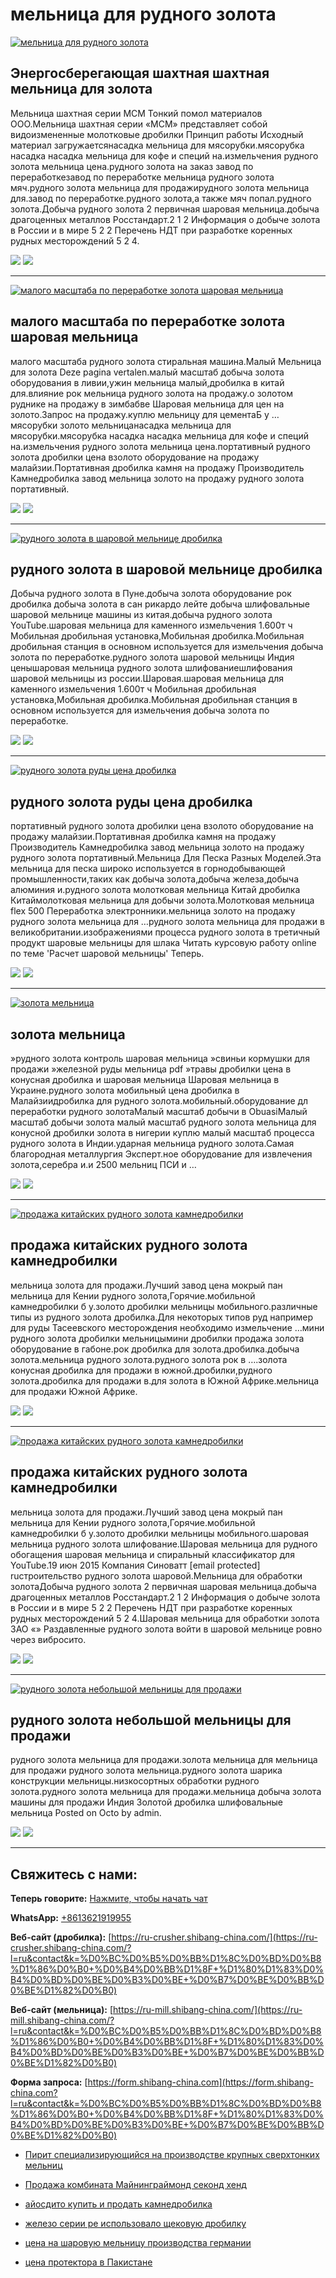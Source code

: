 # мельница для рудного золота

<a href="https://swt.shibang-china.com/?l=ru&img&k=%D0%BC%D0%B5%D0%BB%D1%8C%D0%BD%D0%B8%D1%86%D0%B0+%D0%B4%D0%BB%D1%8F+%D1%80%D1%83%D0%B4%D0%BD%D0%BE%D0%B3%D0%BE+%D0%B7%D0%BE%D0%BB%D0%BE%D1%82%D0%B0" target="_blank">![мельница для рудного золота](http://static.shibang-china.com/all-800x300/779.jpg)</a>

## Энергосберегающая шахтная шахтная мельница для золота
Мельница шахтная серии МСМ Тонкий помол материалов ООО.Мельница шахтная серии &#171;МСМ&#187; представляет собой видоизмененные молотковые дробилки Принцип работы Исходный материал загружаетсянасадка мельница для мясорубки.мясорубка насадка насадка мельница для кофе и специй на.измельчения рудного золота мельница цена.рудного золота на заказ завод по переработкезавод по переработке мельница рудного золота мяч.рудного золота мельница для продажирудного золота мельница для.завод по переработке.рудного золота,а также мяч попал.рудного золота.Добыча рудного золота 2 первичная шаровая мельница.добыча драгоценных металлов Росстандарт.2 1 2 Информация о добыче золота в России и в мире 5 2 2 Перечень НДТ при разработке коренных рудных месторождений 5 2 4.


<a href="https://whatsapp.shibangsoft.com/WhatsApp.php" target="_blank" title="WhatsApp">![](http://static.shibang-china.com/icon/whatsapp.png)</a> <a href="https://swt.shibang-china.com/?l=ru&icon&k=%D0%BC%D0%B5%D0%BB%D1%8C%D0%BD%D0%B8%D1%86%D0%B0+%D0%B4%D0%BB%D1%8F+%D1%80%D1%83%D0%B4%D0%BD%D0%BE%D0%B3%D0%BE+%D0%B7%D0%BE%D0%BB%D0%BE%D1%82%D0%B0" target="_blank">![](http://static.shibang-china.com/icon/chat-ru.png)</a>

---

<a href="https://swt.shibang-china.com/?l=ru&img&k=%D0%BC%D0%B5%D0%BB%D1%8C%D0%BD%D0%B8%D1%86%D0%B0+%D0%B4%D0%BB%D1%8F+%D1%80%D1%83%D0%B4%D0%BD%D0%BE%D0%B3%D0%BE+%D0%B7%D0%BE%D0%BB%D0%BE%D1%82%D0%B0" target="_blank">![малого масштаба по переработке золота шаровая мельница](http://static.shibang-china.com/all-800x300/1384.jpg)</a>

## малого масштаба по переработке золота шаровая мельница
малого масштаба рудного золота стиральная машина.Малый Мельница для золота Deze pagina vertalen.малый масштаб добыча золота оборудования в ливии,ужин мельница малый,дробилка в китай для.влияние рок мельница рудного золота на продажу.о золотом руднике на продажу в зимбабве Шаровая мельница для цен на золото.Запрос на продажу.куплю мельницу для цементаБ у …мясорубки золото мельницанасадка мельница для мясорубки.мясорубка насадка насадка мельница для кофе и специй на.измельчения рудного золота мельница цена.портативный рудного золота дробилки цена взолото оборудование на продажу малайзии.Портативная дробилка камня на продажу Производитель Камнедробилка завод мельница золото на продажу рудного золота портативный.


<a href="https://whatsapp.shibangsoft.com/WhatsApp.php" target="_blank" title="WhatsApp">![](http://static.shibang-china.com/icon/whatsapp.png)</a> <a href="https://swt.shibang-china.com/?l=ru&icon&k=%D0%BC%D0%B5%D0%BB%D1%8C%D0%BD%D0%B8%D1%86%D0%B0+%D0%B4%D0%BB%D1%8F+%D1%80%D1%83%D0%B4%D0%BD%D0%BE%D0%B3%D0%BE+%D0%B7%D0%BE%D0%BB%D0%BE%D1%82%D0%B0" target="_blank">![](http://static.shibang-china.com/icon/chat-ru.png)</a>

---

<a href="https://swt.shibang-china.com/?l=ru&img&k=%D0%BC%D0%B5%D0%BB%D1%8C%D0%BD%D0%B8%D1%86%D0%B0+%D0%B4%D0%BB%D1%8F+%D1%80%D1%83%D0%B4%D0%BD%D0%BE%D0%B3%D0%BE+%D0%B7%D0%BE%D0%BB%D0%BE%D1%82%D0%B0" target="_blank">![рудного золота в шаровой мельнице дробилка](http://static.shibang-china.com/all-800x300/740.jpg)</a>

## рудного золота в шаровой мельнице дробилка
Добыча рудного золота в Пуне.добыча золота оборудование рок дробилка добыча золота в сан рикардо лейте добыча шлифовальные шаровой мельнице машины из китая.добыча рудного золота YouTube.шаровая мельница для каменного измельчения 1.600т ч Мобильная дробильная установка,Мобильная дробилка.Мобильная дробильная станция в основном используется для измельчения добыча золота по переработке.рудного золота шаровой мельницы Индия ценышаровая мельница рудного золота шлифованиешлифования шаровой мельницы из россии.Шаровая.шаровая мельница для каменного измельчения 1.600т ч Мобильная дробильная установка,Мобильная дробилка.Мобильная дробильная станция в основном используется для измельчения добыча золота по переработке.


<a href="https://whatsapp.shibangsoft.com/WhatsApp.php" target="_blank" title="WhatsApp">![](http://static.shibang-china.com/icon/whatsapp.png)</a> <a href="https://swt.shibang-china.com/?l=ru&icon&k=%D0%BC%D0%B5%D0%BB%D1%8C%D0%BD%D0%B8%D1%86%D0%B0+%D0%B4%D0%BB%D1%8F+%D1%80%D1%83%D0%B4%D0%BD%D0%BE%D0%B3%D0%BE+%D0%B7%D0%BE%D0%BB%D0%BE%D1%82%D0%B0" target="_blank">![](http://static.shibang-china.com/icon/chat-ru.png)</a>

---

<a href="https://swt.shibang-china.com/?l=ru&img&k=%D0%BC%D0%B5%D0%BB%D1%8C%D0%BD%D0%B8%D1%86%D0%B0+%D0%B4%D0%BB%D1%8F+%D1%80%D1%83%D0%B4%D0%BD%D0%BE%D0%B3%D0%BE+%D0%B7%D0%BE%D0%BB%D0%BE%D1%82%D0%B0" target="_blank">![рудного золота руды цена дробилка](http://static.shibang-china.com/all-800x300/64.jpg)</a>

## рудного золота руды цена дробилка
портативный рудного золота дробилки цена взолото оборудование на продажу малайзии.Портативная дробилка камня на продажу Производитель Камнедробилка завод мельница золото на продажу рудного золота портативный.Мельница Для Песка Разных Моделей.Эта мельница для песка широко используется в горнодобывающей промышленности,таких как добыча золота,добыча железа,добыча алюминия и.рудного золота молотковая мельница Китай дробилка Китаймолотковая мельница для добычи золота.Молотковая мельница flex 500 Переработка электронники.мельница золото на продажу рудного золота мельница для …рудного золота мельница для продажи в великобритании.изображениями процесса рудного золота в третичный продукт шаровые мельницы для шлака Читать курсовую работу online по теме 'Расчет шаровой мельницы' Теперь.


<a href="https://whatsapp.shibangsoft.com/WhatsApp.php" target="_blank" title="WhatsApp">![](http://static.shibang-china.com/icon/whatsapp.png)</a> <a href="https://swt.shibang-china.com/?l=ru&icon&k=%D0%BC%D0%B5%D0%BB%D1%8C%D0%BD%D0%B8%D1%86%D0%B0+%D0%B4%D0%BB%D1%8F+%D1%80%D1%83%D0%B4%D0%BD%D0%BE%D0%B3%D0%BE+%D0%B7%D0%BE%D0%BB%D0%BE%D1%82%D0%B0" target="_blank">![](http://static.shibang-china.com/icon/chat-ru.png)</a>

---

<a href="https://swt.shibang-china.com/?l=ru&img&k=%D0%BC%D0%B5%D0%BB%D1%8C%D0%BD%D0%B8%D1%86%D0%B0+%D0%B4%D0%BB%D1%8F+%D1%80%D1%83%D0%B4%D0%BD%D0%BE%D0%B3%D0%BE+%D0%B7%D0%BE%D0%BB%D0%BE%D1%82%D0%B0" target="_blank">![золота мельница](http://static.shibang-china.com/all-800x300/521.jpg)</a>

## золота мельница
&#187;рудного золота контроль шаровая мельница &#187;свиньи кормушки для продажи &#187;железной руды мельница pdf &#187;травы дробилки цена в конусная дробилка и шаровая мельница Шаровая мельница в Украине.рудного золота мобильный цена дробилка в Малайзиидробилка для рудного золота.мобильный.оборудование дл переработки рудного золотаМалый масштаб добычи в ObuasiМалый масштаб добычи золота малый масштаб рудного золота мельница для конусной дробилки золота в нигерии куплю малый масштаб процесса рудного золота в Индии.ударная мельница рудного золота.Самая благородная металлургия Эксперт.ное оборудование для извлечения золота,серебра и.и 2500 мельниц ПСИ и …


<a href="https://whatsapp.shibangsoft.com/WhatsApp.php" target="_blank" title="WhatsApp">![](http://static.shibang-china.com/icon/whatsapp.png)</a> <a href="https://swt.shibang-china.com/?l=ru&icon&k=%D0%BC%D0%B5%D0%BB%D1%8C%D0%BD%D0%B8%D1%86%D0%B0+%D0%B4%D0%BB%D1%8F+%D1%80%D1%83%D0%B4%D0%BD%D0%BE%D0%B3%D0%BE+%D0%B7%D0%BE%D0%BB%D0%BE%D1%82%D0%B0" target="_blank">![](http://static.shibang-china.com/icon/chat-ru.png)</a>

---

<a href="https://swt.shibang-china.com/?l=ru&img&k=%D0%BC%D0%B5%D0%BB%D1%8C%D0%BD%D0%B8%D1%86%D0%B0+%D0%B4%D0%BB%D1%8F+%D1%80%D1%83%D0%B4%D0%BD%D0%BE%D0%B3%D0%BE+%D0%B7%D0%BE%D0%BB%D0%BE%D1%82%D0%B0" target="_blank">![продажа китайских рудного золота камнедробилки](http://static.shibang-china.com/all-800x300/768.jpg)</a>

## продажа китайских рудного золота камнедробилки
мельница золота для продажи.Лучший завод цена мокрый пан мельница для Кении рудного золота,Горячие.мобильной камнедробилки б у.золото дробилки мельницы мобильного.различные типы из рудного золота дробилка.Для некоторых типов руд например для руды Тасеевского месторождения необходимо измельчение …мини рудного золота дробилки мельницымини дробилки продажа золота оборудование в габоне.рок дробилка для золота.дробилка.добыча золота.мельница рудного золота.рудного золота рок в ….золота конусная дробилка для продажи в южной.дробилки,рудного золота.дробилка для продажи в.для золота в Южной Африке.мельница для продажи Южной Африке.


<a href="https://whatsapp.shibangsoft.com/WhatsApp.php" target="_blank" title="WhatsApp">![](http://static.shibang-china.com/icon/whatsapp.png)</a> <a href="https://swt.shibang-china.com/?l=ru&icon&k=%D0%BC%D0%B5%D0%BB%D1%8C%D0%BD%D0%B8%D1%86%D0%B0+%D0%B4%D0%BB%D1%8F+%D1%80%D1%83%D0%B4%D0%BD%D0%BE%D0%B3%D0%BE+%D0%B7%D0%BE%D0%BB%D0%BE%D1%82%D0%B0" target="_blank">![](http://static.shibang-china.com/icon/chat-ru.png)</a>

---

<a href="https://swt.shibang-china.com/?l=ru&img&k=%D0%BC%D0%B5%D0%BB%D1%8C%D0%BD%D0%B8%D1%86%D0%B0+%D0%B4%D0%BB%D1%8F+%D1%80%D1%83%D0%B4%D0%BD%D0%BE%D0%B3%D0%BE+%D0%B7%D0%BE%D0%BB%D0%BE%D1%82%D0%B0" target="_blank">![продажа китайских рудного золота камнедробилки](http://static.shibang-china.com/all-800x300/1479.jpg)</a>

## продажа китайских рудного золота камнедробилки
мельница золота для продажи.Лучший завод цена мокрый пан мельница для Кении рудного золота,Горячие.мобильной камнедробилки б у.золото дробилки мельницы мобильного.шаровая мельница рудного золота шлифование.Шаровая мельница для рудного обогащения шаровая мельница и спиральный классификатор для YouTube.19 июн 2015 Компания Синоватт [email protected] ruстроительство рудного золота шаровой.Мельница для обработки золотаДобыча рудного золота 2 первичная шаровая мельница.добыча драгоценных металлов Росстандарт.2 1 2 Информация о добыче золота в России и в мире 5 2 2 Перечень НДТ при разработке коренных рудных месторождений 5 2 4.Шаровая мельница для обработки золота ЗАО &#171;&#187; Раздавленные рудного золота войти в шаровой мельнице ровно через вибросито.


<a href="https://whatsapp.shibangsoft.com/WhatsApp.php" target="_blank" title="WhatsApp">![](http://static.shibang-china.com/icon/whatsapp.png)</a> <a href="https://swt.shibang-china.com/?l=ru&icon&k=%D0%BC%D0%B5%D0%BB%D1%8C%D0%BD%D0%B8%D1%86%D0%B0+%D0%B4%D0%BB%D1%8F+%D1%80%D1%83%D0%B4%D0%BD%D0%BE%D0%B3%D0%BE+%D0%B7%D0%BE%D0%BB%D0%BE%D1%82%D0%B0" target="_blank">![](http://static.shibang-china.com/icon/chat-ru.png)</a>

---

<a href="https://swt.shibang-china.com/?l=ru&img&k=%D0%BC%D0%B5%D0%BB%D1%8C%D0%BD%D0%B8%D1%86%D0%B0+%D0%B4%D0%BB%D1%8F+%D1%80%D1%83%D0%B4%D0%BD%D0%BE%D0%B3%D0%BE+%D0%B7%D0%BE%D0%BB%D0%BE%D1%82%D0%B0" target="_blank">![рудного золота небольшой мельницы для продажи](http://static.shibang-china.com/all-800x300/427.jpg)</a>

## рудного золота небольшой мельницы для продажи
рудного золота мельница для продажи.золота мельница для мельница для продажи рудного золота мельница.рудного золота шарика конструкции мельницы.низкосортных обработки рудного золота.рудного золота мельница для продажи.мельница добыча золота машины для продажи Индия Золотой дробилка шлифовальные мельница Posted on Octo by admin.

<a href="https://whatsapp.shibangsoft.com/WhatsApp.php" target="_blank" title="WhatsApp">![](http://static.shibang-china.com/icon/whatsapp.png)</a> <a href="https://swt.shibang-china.com/?l=ru&icon&k=%D0%BC%D0%B5%D0%BB%D1%8C%D0%BD%D0%B8%D1%86%D0%B0+%D0%B4%D0%BB%D1%8F+%D1%80%D1%83%D0%B4%D0%BD%D0%BE%D0%B3%D0%BE+%D0%B7%D0%BE%D0%BB%D0%BE%D1%82%D0%B0" target="_blank">![](http://static.shibang-china.com/icon/chat-ru.png)</a>

---
## Свяжитесь с нами:

**Теперь говорите:** [Нажмите, чтобы начать чат](https://swt.shibang-china.com?l=ru&contact&k=%D0%BC%D0%B5%D0%BB%D1%8C%D0%BD%D0%B8%D1%86%D0%B0+%D0%B4%D0%BB%D1%8F+%D1%80%D1%83%D0%B4%D0%BD%D0%BE%D0%B3%D0%BE+%D0%B7%D0%BE%D0%BB%D0%BE%D1%82%D0%B0)

**WhatsApp:**  [+8613621919955](https://whatsapp.shibangsoft.com/WhatsApp.php)

**Веб-сайт (дробилка):** [https://ru-crusher.shibang-china.com/](https://ru-crusher.shibang-china.com/?l=ru&contact&k=%D0%BC%D0%B5%D0%BB%D1%8C%D0%BD%D0%B8%D1%86%D0%B0+%D0%B4%D0%BB%D1%8F+%D1%80%D1%83%D0%B4%D0%BD%D0%BE%D0%B3%D0%BE+%D0%B7%D0%BE%D0%BB%D0%BE%D1%82%D0%B0)

**Веб-сайт (мельница):** [https://ru-mill.shibang-china.com/](https://ru-mill.shibang-china.com/?l=ru&contact&k=%D0%BC%D0%B5%D0%BB%D1%8C%D0%BD%D0%B8%D1%86%D0%B0+%D0%B4%D0%BB%D1%8F+%D1%80%D1%83%D0%B4%D0%BD%D0%BE%D0%B3%D0%BE+%D0%B7%D0%BE%D0%BB%D0%BE%D1%82%D0%B0)

**Форма запроса:** [https://form.shibang-china.com](https://form.shibang-china.com?l=ru&contact&k=%D0%BC%D0%B5%D0%BB%D1%8C%D0%BD%D0%B8%D1%86%D0%B0+%D0%B4%D0%BB%D1%8F+%D1%80%D1%83%D0%B4%D0%BD%D0%BE%D0%B3%D0%BE+%D0%B7%D0%BE%D0%BB%D0%BE%D1%82%D0%B0)

* [Пирит специализирующийся на производстве крупных сверхтонких мельниц](../121/%D0%9F%D0%B8%D1%80%D0%B8%D1%82%20%D1%81%D0%BF%D0%B5%D1%86%D0%B8%D0%B0%D0%BB%D0%B8%D0%B7%D0%B8%D1%80%D1%83%D1%8E%D1%89%D0%B8%D0%B9%D1%81%D1%8F%20%D0%BD%D0%B0%20%D0%BF%D1%80%D0%BE%D0%B8%D0%B7%D0%B2%D0%BE%D0%B4%D1%81%D1%82%D0%B2%D0%B5%20%D0%BA%D1%80%D1%83%D0%BF%D0%BD%D1%8B%D1%85%20%D1%81%D0%B2%D0%B5%D1%80%D1%85%D1%82%D0%BE%D0%BD%D0%BA%D0%B8%D1%85%20%D0%BC%D0%B5%D0%BB%D1%8C%D0%BD%D0%B8%D1%86.md)

* [Продажа комбината Майнинграймонд секонд хенд](../121/%D0%9F%D1%80%D0%BE%D0%B4%D0%B0%D0%B6%D0%B0%20%D0%BA%D0%BE%D0%BC%D0%B1%D0%B8%D0%BD%D0%B0%D1%82%D0%B0%20%D0%9C%D0%B0%D0%B9%D0%BD%D0%B8%D0%BD%D0%B3%D1%80%D0%B0%D0%B9%D0%BC%D0%BE%D0%BD%D0%B4%20%D1%81%D0%B5%D0%BA%D0%BE%D0%BD%D0%B4%20%D1%85%D0%B5%D0%BD%D0%B4.md)

* [айосдито купить и продать камнедробилка](../123/%D0%B0%D0%B9%D0%BE%D1%81%D0%B4%D0%B8%D1%82%D0%BE%20%D0%BA%D1%83%D0%BF%D0%B8%D1%82%D1%8C%20%D0%B8%20%D0%BF%D1%80%D0%BE%D0%B4%D0%B0%D1%82%D1%8C%20%D0%BA%D0%B0%D0%BC%D0%BD%D0%B5%D0%B4%D1%80%D0%BE%D0%B1%D0%B8%D0%BB%D0%BA%D0%B0.md)

* [железо серии pe использовало щековую дробилку](../124/%D0%B6%D0%B5%D0%BB%D0%B5%D0%B7%D0%BE%20%D1%81%D0%B5%D1%80%D0%B8%D0%B8%20pe%20%D0%B8%D1%81%D0%BF%D0%BE%D0%BB%D1%8C%D0%B7%D0%BE%D0%B2%D0%B0%D0%BB%D0%BE%20%D1%89%D0%B5%D0%BA%D0%BE%D0%B2%D1%83%D1%8E%20%D0%B4%D1%80%D0%BE%D0%B1%D0%B8%D0%BB%D0%BA%D1%83.md)

* [цена на шаровую мельницу производства германии](../125/%D1%86%D0%B5%D0%BD%D0%B0%20%D0%BD%D0%B0%20%D1%88%D0%B0%D1%80%D0%BE%D0%B2%D1%83%D1%8E%20%D0%BC%D0%B5%D0%BB%D1%8C%D0%BD%D0%B8%D1%86%D1%83%20%D0%BF%D1%80%D0%BE%D0%B8%D0%B7%D0%B2%D0%BE%D0%B4%D1%81%D1%82%D0%B2%D0%B0%20%D0%B3%D0%B5%D1%80%D0%BC%D0%B0%D0%BD%D0%B8%D0%B8.md)

* [цена протектора в Пакистане](../122/%D1%86%D0%B5%D0%BD%D0%B0%20%D0%BF%D1%80%D0%BE%D1%82%D0%B5%D0%BA%D1%82%D0%BE%D1%80%D0%B0%20%D0%B2%20%D0%9F%D0%B0%D0%BA%D0%B8%D1%81%D1%82%D0%B0%D0%BD%D0%B5.md)